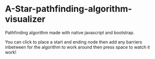 # A-Star-pathfinding-algorithm-visualizer
Pathfinding algorithm made with native javascript and bootstrap. 

You can click to place a start and ending node then add any barriers inbetween for the algorithm to work around then press space to watch it work!
